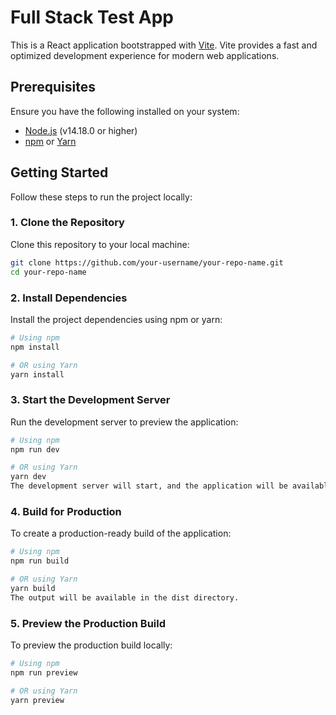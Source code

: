 # Full Stack Test App

This is a React application bootstrapped with [Vite](https://vitejs.dev/). Vite provides a fast and optimized development experience for modern web applications.

## Prerequisites

Ensure you have the following installed on your system:

- [Node.js](https://nodejs.org/) (v14.18.0 or higher)
- [npm](https://www.npmjs.com/) or [Yarn](https://yarnpkg.com/)

## Getting Started

Follow these steps to run the project locally:

### 1. Clone the Repository

Clone this repository to your local machine:

```bash
git clone https://github.com/your-username/your-repo-name.git
cd your-repo-name
```

### 2. Install Dependencies

Install the project dependencies using npm or yarn:

```bash
# Using npm
npm install

# OR using Yarn
yarn install
```

### 3. Start the Development Server

Run the development server to preview the application:

```bash
# Using npm
npm run dev

# OR using Yarn
yarn dev
The development server will start, and the application will be available at http://localhost:5173.
```

### 4. Build for Production

To create a production-ready build of the application:

```bash
# Using npm
npm run build

# OR using Yarn
yarn build
The output will be available in the dist directory.
```

### 5. Preview the Production Build

To preview the production build locally:

```bash
# Using npm
npm run preview

# OR using Yarn
yarn preview
```
